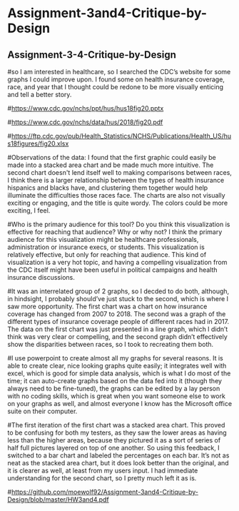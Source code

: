 # Assignment-3and4-Critique-by-Design
## Assignment-3-4-Critique-by-Design

#so I am interested in healthcare, so I searched the CDC’s website for some graphs I could improve upon. I found some on health insurance coverage, race, and year that I thought could be redone to be more visually enticing and tell a better story. 

#https://www.cdc.gov/nchs/ppt/hus/hus18fig20.pptx

#https://www.cdc.gov/nchs/data/hus/2018/fig20.pdf

#https://ftp.cdc.gov/pub/Health_Statistics/NCHS/Publications/Health_US/hus18figures/fig20.xlsx

#Observations of the data: I found that the first graphic could easily be made into a stacked area chart and be made much more intuitive. The second chart doesn't lend itself well to making comparisons between races, I think there is a larger relationship between the types of health insurance hispanics and blacks have, and clustering them together would help illuminate the difficulties those races face. The charts are also not visually exciting or engaging, and the title is quite wordy. The colors could be more exciting, I feel. 

#Who is the primary audience for this tool? Do you think this visualization is effective for reaching that audience? Why or why not? I think the primary audience for this visualization might be healthcare professionals, administration or insurance execs, or students. This visualization is relatively effective, but only for reaching that audience. This kind of visualization is a very hot topic, and having a compelling visualization from the CDC itself might have been useful in political campaigns and health insurance discussions. 

#It was an interrelated group of 2 graphs, so I decded to do both, although, in hindsight, I probably should’ve just stuck to the second, which is where I saw more opportunity. The first chart was a chart on how insurance coverage has changed from 2007 to 2018. The second was a graph of the different types of insurance coverage people of different races had in 2017. The data on the first chart was just presented in a line graph, which I didn’t think was very clear or compelling, and the second graph didn’t effectively show the disparities between races, so I took to recreating them both. 

#I use powerpoint to create almost all my graphs for several reasons. It is able to create clear, nice looking graphs quite easily; it integrates well with excel, which is good for simple data analysis, which is what I do most of the time; it can auto-create graphs based on the data fed into it (though they always need to be fine-tuned), the graphs can be edited by a lay person with no coding skills, which is great when you want someone else to work on your graphs as well, and almost everyone I know has the Microsoft office suite on their computer. 

#The first iteration of the first chart was a stacked area chart. This proved to be confusing for both my testers, as they saw the lower areas  as having less than the higher areas, because they pictured it as a sort of series of half full pictures layered on top of one another. So using this feedback, I switched to a bar chart and labeled the percentages on each bar. It’s not as neat as the stacked area chart, but it does look better than the original, and it is clearer as well, at least from my users input. I had immediate understanding for the second chart, so I pretty much left it as is. 

#https://github.com/moewolf92/Assignment-3and4-Critique-by-Design/blob/master/HW3and4.pdf
